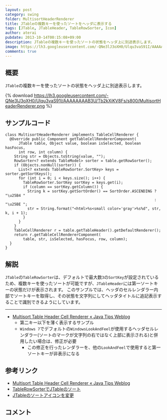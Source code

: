 ```yaml
---
layout: post
category: swing
folder: MultisortHeaderRenderer
title: JTableの複数キーを使ったソートをヘッダに表示する
tags: [JTable, JTableHeader, TableRowSorter, Icon]
author: aterai
pubdate: 2013-10-14T00:15:08+09:00
description: JTableの複数キーを使ったソートの状態をヘッダ上に別途表示します。
image: https://lh3.googleusercontent.com/-QNe3lJ3oXH0/Ulqu3vaS91I/AAAAAAAAB3U/Tb2kXiKV8Fs/s800/MultisortHeaderRenderer.png
comments: true
---
```

## 概要
`JTable`の複数キーを使ったソートの状態をヘッダ上に別途表示します。

{% download https://lh3.googleusercontent.com/-QNe3lJ3oXH0/Ulqu3vaS91I/AAAAAAAAB3U/Tb2kXiKV8Fs/s800/MultisortHeaderRenderer.png %}

## サンプルコード
<pre class="prettyprint"><code>class MultisortHeaderRenderer implements TableCellRenderer {
  @Override public Component getTableCellRendererComponent(
      JTable table, Object value, boolean isSelected, boolean hasFocus,
      int row, int column) {
    String str = Objects.toString(value, "");
    RowSorter&lt;? extends TableModel&gt; sorter = table.getRowSorter();
    if (Objects.nonNull(sorter)) {
      List&lt;? extends TableRowSorter.SortKey&gt; keys = sorter.getSortKeys();
      for (int i = 0; i &lt; keys.size(); i++) {
        TableRowSorter.SortKey sortKey = keys.get(i);
        if (column == sortKey.getColumn()) {
          String k = sortKey.getSortOrder() == SortOrder.ASCENDING ? "\u25B4 "
                                                                   : "\u25BE ";
          str = String.format("&lt;html&gt;%s&lt;small color='gray'&gt;%s%d", str, k, i + 1);
        }
      }
    }
    TableCellRenderer r = table.getTableHeader().getDefaultRenderer();
    return r.getTableCellRendererComponent(
        table, str, isSelected, hasFocus, row, column);
  }
}
</code></pre>

## 解説
`JTable`の`TableRowSorter`は、デフォルトで最大数`3`の`SortKey`が設定されているため、複数キーを使ったソートが可能ですが、`JTableHeader`には第一ソートキーの状態だけが表示されます。
このサンプルでは、ヘッダのセルレンダラー内部でソートキーを取得し、その状態を文字列にしてヘッダタイトルに追記表示することで識別できるようにしています。

- - - -
- [Multisort Table Header Cell Renderer « Java Tips Weblog](http://tips4java.wordpress.com/2010/08/29/multisort-table-header-cell-renderer/)
    - 第二キー以下を薄く表示するサンプル
    - `Windows 7`でデフォルトの`WindowsLookAndFeel`が使用するヘッダセルレンダラー(ソートのマークが文字列の右ではなく上部に表示される)と併用したい場合は、修正が必要
        - この修正を行ったレンダラーを、他の`LookAndFeel`で使用すると第一ソートキーが非表示になる

<!-- dummy comment line for breaking list -->

## 参考リンク
- [Multisort Table Header Cell Renderer « Java Tips Weblog](http://tips4java.wordpress.com/2010/08/29/multisort-table-header-cell-renderer/)
- [TableRowSorterでJTableのソート](http://ateraimemo.com/Swing/TableRowSorter.html)
- [JTableのソートアイコンを変更](http://ateraimemo.com/Swing/TableSortIcon.html)

<!-- dummy comment line for breaking list -->

## コメント
